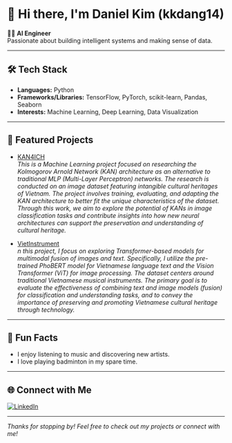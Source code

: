 # 👋 Hi there, I'm Daniel Kim (kkdang14)

👨‍💻 **AI Engineer**  
Passionate about building intelligent systems and making sense of data.

---

## 🛠️ Tech Stack

- **Languages:** Python  
- **Frameworks/Libraries:** TensorFlow, PyTorch, scikit-learn, Pandas, Seaborn  
- **Interests:** Machine Learning, Deep Learning, Data Visualization

---

## 🚀 Featured Projects

- [KAN4ICH](https://github.com/kkdang14/KAN4ICH)  
  *This is a Machine Learning project focused on researching the Kolmogorov Arnold Network (KAN) architecture as an alternative to traditional MLP (Multi-Layer Perceptron) networks. The research is conducted on an image dataset featuring intangible cultural heritages of Vietnam. The project involves training, evaluating, and adapting the KAN architecture to better fit the unique characteristics of the dataset. Through this work, we aim to explore the potential of KANs in image classification tasks and contribute insights into how new neural architectures can support the preservation and understanding of cultural heritage.*

- [VietInstrument](https://github.com/kkdang14/VietInstrument)  
  *n this project, I focus on exploring Transformer-based models for multimodal fusion of images and text. Specifically, I utilize the pre-trained PhoBERT model for Vietnamese language text and the Vision Transformer (ViT) for image processing. The dataset centers around traditional Vietnamese musical instruments. The primary goal is to evaluate the effectiveness of combining text and image models (fusion) for classification and understanding tasks, and to convey the importance of preserving and promoting Vietnamese cultural heritage through technology.*

---

## 🎵 Fun Facts

- I enjoy listening to music and discovering new artists.
- I love playing badminton in my spare time.

---

## 🌐 Connect with Me

[![LinkedIn](https://img.shields.io/badge/LinkedIn-blue?logo=linkedin&logoColor=white&style=flat-square)](https://www.linkedin.com/in/dang-kim-73a508304/)

---

*Thanks for stopping by! Feel free to check out my projects or connect with me!*
